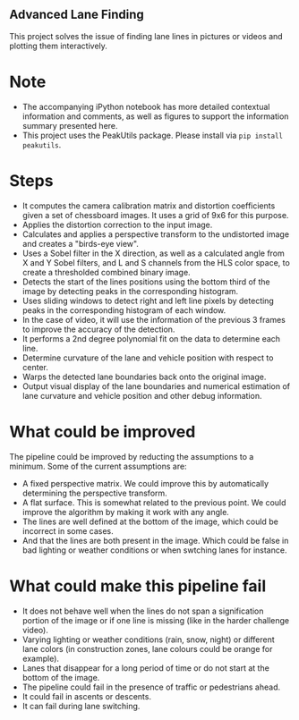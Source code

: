 ## Advanced Lane Finding

This project solves the issue of finding lane lines in pictures or videos and plotting them interactively.

# Note
* The accompanying iPython notebook has more detailed contextual information and comments, as well as figures to support the information summary presented here.
* This project uses the PeakUtils package. Please install via `pip install peakutils`.

# Steps

* It computes the camera calibration matrix and distortion coefficients given a set of chessboard images.
  It uses a grid of 9x6 for this purpose.
* Applies the distortion correction to the input image.
* Calculates and applies a perspective transform to the undistorted image and creates a "birds-eye view".
* Uses a Sobel filter in the X direction, as well as a calculated angle from X and Y Sobel filters, and L and
 S channels from the HLS color space, to create a thresholded combined binary image.
* Detects the start of the lines positions using the bottom third of the image by detecting peaks in the corresponding histogram.
* Uses sliding windows to detect right and left line pixels by detecting peaks in the corresponding histogram of each window.
* In the case of video, it will use the information of the previous 3 frames to improve the accuracy of the detection.
* It performs a 2nd degree polynomial fit on the data to determine each line.
* Determine curvature of the lane and vehicle position with respect to center.
* Warps the detected lane boundaries back onto the original image.
* Output visual display of the lane boundaries and numerical estimation of lane curvature and vehicle position and other debug information.

# What could be improved

The pipeline could be improved by reducting the assumptions to a minimum. Some of the current assumptions are:

* A fixed perspective matrix. We could improve this by automatically determining the perspective transform.
* A flat surface. This is somewhat related to the previous point. We could improve the algorithm by making it work with any angle.
* The lines are well defined at the bottom of the image, which could be incorrect in some cases.
* And that the lines are both present in the image. Which could be false in bad lighting or weather conditions or when swtching lanes for instance.

# What could make this pipeline fail

* It does not behave well when the lines do not span a signification portion of the image or if one line is missing (like in the harder challenge video).
* Varying lighting or weather conditions (rain, snow, night) or different lane colors (in construction zones, lane colours could be orange for example).
* Lanes that disappear for a long period of time or do not start at the bottom of the image.
* The pipeline could fail in the presence of traffic or pedestrians ahead.
* It could fail in ascents or descents.
* It can fail during lane switching.
